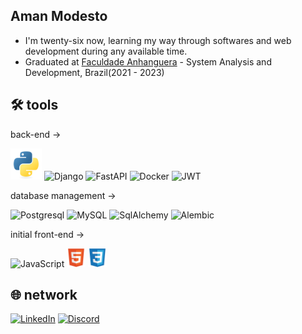Aman Modesto
-

- I'm twenty-six now, learning my way through softwares and web development during any available time.
- Graduated at [Faculdade Anhanguera](https://www.linkedin.com/school/anhanguera-educacional-sa/?originalSubdomain=br) - System Analysis and Development, Brazil(2021 - 2023)

🛠️ tools
-
<div>
<p>back-end -></p>
	<img src="https://raw.githubusercontent.com/devicons/devicon/master/icons/python/python-original.svg" alt="Python" title="Python" width=50/>
	<img src="https://github.com/marwin1991/profile-technology-icons/assets/62091613/9bf5650b-e534-4eae-8a26-8379d076f3b4" alt="Django" title="Django" width="50"/>
 	<img src="https://cdn.jsdelivr.net/gh/devicons/devicon@latest/icons/fastapi/fastapi-original.svg" alt="FastAPI" title="FastAPI" width="50"/>
	<img src="https://cdn.jsdelivr.net/gh/devicons/devicon@latest/icons/docker/docker-original.svg" alt="Docker" title="Docker" width="50"/>
	<img src="https://img.icons8.com/?size=100&id=rHpveptSuwDz&format=png&color=000000" alt="JWT" title="JSON Web Tokens" width="50"/>
</div>
<div>
	<p>database management -></p>
	<img src="https://cdn.jsdelivr.net/gh/devicons/devicon@latest/icons/postgresql/postgresql-original.svg" alt="Postgresql" title="Postgresql" width="40" />
	<img src="https://cdn.jsdelivr.net/gh/devicons/devicon@latest/icons/mysql/mysql-original-wordmark.svg" alt="MySQL" title="MySQL" width="40"/>
	<img src="https://cdn.jsdelivr.net/gh/devicons/devicon@latest/icons/sqlalchemy/sqlalchemy-original-wordmark.svg" alt="SqlAlchemy" title="SqlAlchemy" width="50"/>
	<img src="https://img.icons8.com/?size=100&id=Er3WmHt305d7&format=png&color=000000" alt="Alembic" title="Alembic" width="30"/>
</div>
<div>
	<p>initial front-end -></p>
	<img src="https://cdn.jsdelivr.net/gh/devicons/devicon@latest/icons/javascript/javascript-original.svg" alt="JavaScript" title="JS" width="30"/>
	<img src="https://raw.githubusercontent.com/devicons/devicon/master/icons/html5/html5-original.svg" alt="HTML5" title="HTML5" width="30"/>
	<img src="https://raw.githubusercontent.com/devicons/devicon/master/icons/css3/css3-original.svg" alt="CSS3" title="CSS3" width="30"/> 
</div>

🌐 network
-

[![LinkedIn](https://img.shields.io/badge/LinkedIn-0077B5?style=for-the-badge&logo=linkedin&logoColor=white)](https://www.linkedin.com/in/aman-modesto-196a161b7/) [![Discord](https://img.shields.io/badge/Discord-7289DA?style=for-the-badge&logo=discord&logoColor=white)](https://discord.com/channels/@amanmdest/)
